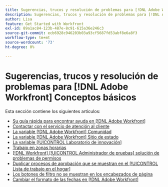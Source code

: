 ```yaml
---
title: Sugerencias, trucos y resolución de problemas para [!DNL Adobe Workfront] Conceptos básicos
description: Sugerencias, trucos y resolución de problemas para [!DNL Adobe Workfront] Conceptos básicos
author: Lisa
feature: Get Started with Workfront
exl-id: 89a1ac84-123b-487e-8c91-615a36e246c3
source-git-commit: ecb6928c946203b03a93cf5687fd53abf8e6a8f3
workflow-type: tm+mt
source-wordcount: '73'
ht-degree: 0%

---
```


# Sugerencias, trucos y resolución de problemas para [!DNL Adobe Workfront] Conceptos básicos

Esta sección contiene los siguientes artículos:

* [Su guía rápida para encontrar ayuda en [!DNL Adobe Workfront]](../../workfront-basics/tips-tricks-and-troubleshooting/guide-for-help-in-workfront.md)
* [Contactar con el servicio de atención al cliente](../../workfront-basics/tips-tricks-and-troubleshooting/contact-customer-support.md)
* [La variable [!DNL Adobe Workfront] Comunidad](../../workfront-basics/tips-tricks-and-troubleshooting/workfront-community.md)
* [La variable [!DNL Adobe Workfront] Sitio de estado](../../workfront-basics/tips-tricks-and-troubleshooting/understand-the-status-site.md)
* [La variable [!UICONTROL Laboratorio de innovación]](../../workfront-basics/tips-tricks-and-troubleshooting/idea-exchange.md)
* [Trabajo en zonas horarias](../../workfront-basics/tips-tricks-and-troubleshooting/working-across-timezones.md)
* [[!DNL Workfront] [!UICONTROL Administrador de pruebas] solución de problemas de permisos](../../workfront-basics/tips-tricks-and-troubleshooting/wp-manager-permissions-troubleshooting.md)
* [Duplicar procesos de aprobación que se muestran en el [!UICONTROL Lista de trabajo en el hogar]](../../workfront-basics/tips-tricks-and-troubleshooting/duplicate-apprval-processes-home.md)
* [Los botones de filtro no se muestran en los encabezados de página](../../workfront-basics/tips-tricks-and-troubleshooting/filter-buttons-do-not-display-in-page-headers.md)
* [Cambiar el formato de las fechas en [!DNL Adobe Workfront]](../tips-tricks-and-troubleshooting/change-date-format-chrome.md)


